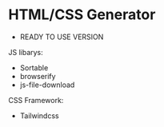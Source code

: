# HTML/CSS Generator
* READY TO USE VERSION

JS libarys:
 - Sortable
 - browserify
 - js-file-download
 
 CSS Framework:
  - Tailwindcss
